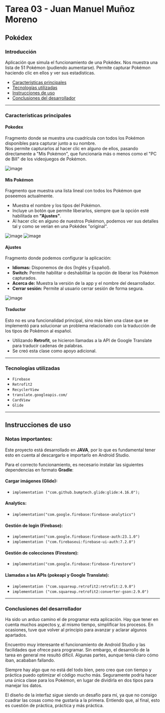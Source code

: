 # **Tarea 03 - Juan Manuel Muñoz Moreno**  
## **Pokédex**  

### **Introducción**  
Aplicación que simula el funcionamiento de una Pokédex. Nos muestra una lista de 51 Pokémon (pudiendo aumentarse). Permite capturar Pokémon haciendo clic en ellos y ver sus estadísticas.  

- [Características principales](#características-principales)  
- [Tecnologías utilizadas](#tecnologías-utilizadas)  
- [Instrucciones de uso](#instrucciones-de-uso)  
- [Conclusiones del desarrollador](#conclusiones-del-desarrollador)  

---

### **Características principales**  

#### **Pokedex**  
Fragmento donde se muestra una cuadrícula con todos los Pokémon disponibles para capturar junto a su nombre.  
Nos permite capturarlos al hacer clic en alguno de ellos, pasando directamente a "Mis Pokémon", que funcionaría más o menos como el "PC de Bill" de los videojuegos de Pokémon.  

![image](https://github.com/user-attachments/assets/7ea5eae0-a8e0-41b4-84d4-016b22235238)  

#### **Mis Pokémon**  
Fragmento que muestra una lista lineal con todos los Pokémon que poseemos actualmente.  
- Muestra el nombre y los tipos del Pokémon.  
- Incluye un botón que permite liberarlos, siempre que la opción esté habilitada en **"Ajustes"**.  
- Al hacer clic en alguno de nuestros Pokémon, podemos ver sus detalles tal y como se verían en una Pokédex "original".  

![image](https://github.com/user-attachments/assets/ac6c69dd-631f-4650-bc6f-587f4f4343bd)  ![image](https://github.com/user-attachments/assets/967e129c-c974-4cc3-b92e-15d6f6c4d88c)


#### **Ajustes**  
Fragmento donde podemos configurar la aplicación:  
- **Idiomas:** Disponemos de dos (Inglés y Español).  
- **Switch:** Permite habilitar o deshabilitar la opción de liberar los Pokémon capturados.  
- **Acerca de:** Muestra la versión de la app y el nombre del desarrollador.  
- **Cerrar sesión:** Permite al usuario cerrar sesión de forma segura.  

![image](https://github.com/user-attachments/assets/502713df-3043-44b5-872b-560bd6397541)  

#### **Traductor**  
Esto no es una funcionalidad principal, sino más bien una clase que se implementó para solucionar un problema relacionado con la traducción de los tipos de Pokémon al español.  
- Utilizando **Retrofit**, se hicieron llamadas a la API de Google Translate para traducir cadenas de palabras.  
- Se creó esta clase como apoyo adicional.  

---

### **Tecnologías utilizadas**  
- `Firebase`  
- `Retrofit2`  
- `RecyclerView`  
- `translate.googleapis.com/`  
- `CardView`  
- `Glide`  

---

## **Instrucciones de uso**  

### **Notas importantes:**  
Este proyecto está desarrollado en **JAVA**, por lo que es fundamental tener esto en cuenta al descargarlo e importarlo en Android Studio.  

Para el correcto funcionamiento, es necesario instalar las siguientes dependencias en formato **Gradle**:  

#### **Cargar imágenes (Glide):**  
- `implementation ("com.github.bumptech.glide:glide:4.16.0");`  

#### **Analytics:**  
- `implementation("com.google.firebase:firebase-analytics")`  

#### **Gestión de login (Firebase):**  
- `implementation("com.google.firebase:firebase-auth:23.1.0")`  
- `implementation ("com.firebaseui:firebase-ui-auth:7.2.0")`  

#### **Gestión de colecciones (Firestore):**  
- `implementation("com.google.firebase:firebase-firestore")`  

#### **Llamadas a las APIs (pokeapi y Google Translate):**  
- `implementation ("com.squareup.retrofit2:retrofit:2.9.0")`  
- `implementation ("com.squareup.retrofit2:converter-gson:2.9.0")`  

---

### **Conclusiones del desarrollador**  
Ha sido un arduo camino el de programar esta aplicación. Hay que tener en cuenta muchos aspectos y, al mismo tiempo, simplificar los procesos. En ocasiones, tuve que volver al principio para avanzar y aclarar algunos apartados.  

Encuentro muy interesante el funcionamiento de Android Studio y las facilidades que ofrece para programar. Sin embargo, el desarrollo de la tarea en general me resultó difícil. Algunas partes, aunque tenía claro cómo iban, acababan fallando.  

Siempre hay algo que no está del todo bien, pero creo que con tiempo y práctica puedo optimizar el código mucho más. Seguramente podría hacer una única clase para los Pokémon, en lugar de dividirla en dos tipos para manejar los datos.  

El diseño de la interfaz sigue siendo un desafío para mí, ya que no consigo cuadrar las cosas como me gustaría a la primera. Entiendo que, al final, esto es cuestión de práctica, práctica y más práctica.  
